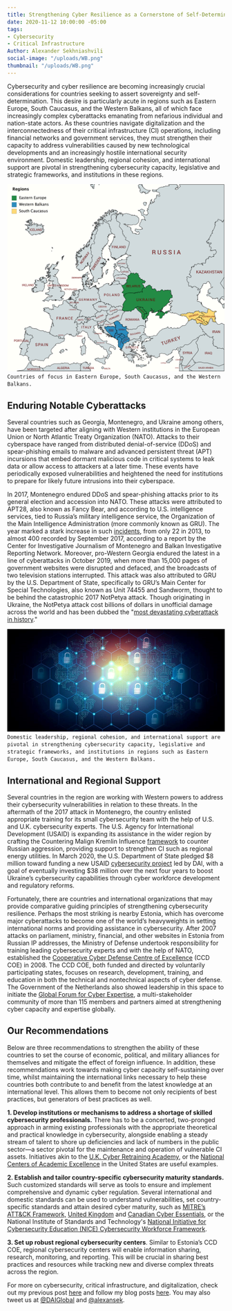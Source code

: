 ```yaml
---
title: Strengthening Cyber Resilience as a Cornerstone of Self-Determination
date: 2020-11-12 10:00:00 -05:00
tags:
- Cybersecurity
- Critical Infrastructure
Author: Alexander Sekhniashvili
social-image: "/uploads/WB.png"
thumbnail: "/uploads/WB.png"
---
```


Cybersecurity and cyber resilience are becoming increasingly crucial considerations for countries seeking to assert sovereignty and self-determination. This desire is particularly acute in regions such as Eastern Europe, South Caucasus, and the Western Balkans, all of which face increasingly complex cyberattacks emanating from nefarious individual and nation-state actors. As these countries navigate digitalization and the interconnectedness of their critical infrastructure (CI) operations, including financial networks and government services, they must strengthen their capacity to address vulnerabilities caused by new technological developments and an increasingly hostile international security environment. Domestic leadership, regional cohesion, and international support are pivotal in strengthening cybersecurity capacity, legislative and strategic frameworks, and institutions in these regions.

<!--more-->

![WB.png](/uploads/WB.png)`Countries of focus in Eastern Europe, South Caucasus, and the Western Balkans.`

## Enduring Notable Cyberattacks

Several countries such as Georgia, Montenegro, and Ukraine among others, have been targeted after aligning with Western institutions in the European Union or North Atlantic Treaty Organization (NATO). Attacks to their cyberspace have ranged from distributed denial-of-service (DDoS) and spear-phishing emails to malware and advanced persistent threat (APT) incursions that embed dormant malicious code in critical systems to leak data or allow access to attackers at a later time. These events have periodically exposed vulnerabilities and heightened the need for institutions to prepare for likely future intrusions into their cyberspace.

In 2017, Montenegro endured DDoS and spear-phishing attacks prior to its general election and accession into NATO. These attacks were attributed to APT28, also known as Fancy Bear, and according to U.S. intelligence services, tied to Russia’s military intelligence service, the Organization of the Main Intelligence Administration (more commonly known as GRU). The year marked a stark increase in such [incidents](https://www.theguardian.com/technology/2017/dec/30/wannacry-petya-notpetya-ransomware), from only 22 in 2013, to almost 400 recorded by September 2017, according to a report by the Center for Investigative Journalism of Montenegro and Balkan Investigative Reporting Network. Moreover, pro-Western Georgia endured the latest in a line of cyberattacks in October 2019, when more than 15,000 pages of government websites were disrupted and defaced, and the broadcasts of two television stations interrupted. This attack was also attributed to GRU by the U.S. Department of State, specifically to GRU’s Main Center for Special Technologies, also known as Unit 74455 and Sandworm, thought to be behind the catastrophic 2017 NotPetya attack. Though originating in Ukraine, the NotPetya attack cost billions of dollars in unofficial damage across the world and has been dubbed the "[most devastating cyberattack in history](https://www.wired.com/story/notpetya-cyberattack-ukraine-russia-code-crashed-the-world/)."

![CS.jpg](/uploads/CS.jpg)`Domestic leadership, regional cohesion, and international support are pivotal in strengthening cybersecurity capacity, legislative and strategic frameworks, and institutions in regions such as Eastern Europe, South Caucasus, and the Western Balkans.`

## International and Regional Support

Several countries in the region are working with Western powers to address their cybersecurity vulnerabilities in relation to these threats. In the aftermath of the 2017 attack in Montenegro, the country enlisted appropriate training for its small cybersecurity team with the help of U.S. and U.K. cybersecurity experts. The U.S. Agency for International Development (USAID) is expanding its assistance in the wider region by crafting the Countering Malign Kremlin Influence [framework](https://www.usaid.gov/sites/default/files/documents/1863/CMKI_Development_Framework_.pdf) to counter Russian aggression, providing support to strengthen CI such as regional energy utilities. In March 2020, the U.S. Department of State pledged $8 million toward funding a new USAID [cybersecurity project](https://www.usaid.gov/sites/default/files/documents/USAID_UkraineCybersecurityChallenge_CaseStudy_final.pdf) led by DAI, with a goal of eventually investing $38 million over the next four years to boost Ukraine’s cybersecurity capabilities through cyber workforce development and regulatory reforms.

Fortunately, there are countries and international organizations that may provide comparative guiding principles of strengthening cybersecurity resilience. Perhaps the most striking is nearby Estonia, which has overcome major cyberattacks to become one of the world’s heavyweights in setting international norms and providing assistance in cybersecurity. After 2007 attacks on parliament, ministry, financial, and other websites in Estonia from Russian IP addresses, the Ministry of Defense undertook responsibility for training leading cybersecurity experts and with the help of NATO, established the [Cooperative Cyber Defense Centre of Excellence](https://ccdcoe.org/) (CCD COE) in 2008. The CCD COE, both funded and directed by voluntarily participating states, focuses on research, development, training, and education in both the technical and nontechnical aspects of cyber defense. The Government of the Netherlands also showed leadership in this space to initiate the [Global Forum for Cyber Expertise](https://thegfce.org/), a multi-stakeholder community of more than 115 members and partners aimed at strengthening cyber capacity and expertise globally.

## Our Recommendations

Below are three recommendations to strengthen the ability of these countries to set the course of economic, political, and military alliances for themselves and mitigate the effect of foreign influence. In addition, these recommendations work towards making cyber capacity self-sustaining over time, whilst maintaining the international links necessary to help these countries both contribute to and benefit from the latest knowledge at an international level. This allows them to become not only recipients of best practices, but generators of best practices as well.

**1. Develop institutions or mechanisms to address a shortage of skilled cybersecurity professionals.** There has to be a concerted, two-pronged approach in arming existing professionals with the appropriate theoretical and practical knowledge in cybersecurity, alongside enabling a steady stream of talent to shore up deficiencies and lack of numbers in the public sector—a sector pivotal for the maintenance and operation of vulnerable CI assets. Initiatives akin to the [U.K. Cyber Retraining Academy](https://www.sans.org/ukcyberacademy), or the [National Centers of Academic Excellence](https://www.nsa.gov/resources/students-educators/centers-academic-excellence/) in the United States are useful examples.

**2. Establish and tailor country-specific cybersecurity maturity standards.** Such customized standards will serve as tools to ensure and implement comprehensive and dynamic cyber regulation. Several international and domestic standards can be used to understand vulnerabilities, set country-specific standards and attain desired cyber maturity, such as [MITRE’s ATT&CK Framework,](https://attack.mitre.org/) [United Kingdom](https://www.ncsc.gov.uk/cyberessentials/overview) and [Canadian Cyber Essentials,](https://cybernb.ca/Trust-and-Compliance.htm) or the National Institute of Standards and Technology's [National Initiative for Cybersecurity Education (NICE) Cybersecurity Workforce Framework](https://niccs.cisa.gov/workforce-development/cyber-security-workforce-framework).

**3. Set up robust regional cybersecurity centers**. Similar to Estonia’s CCD COE, regional cybersecurity centers will enable information sharing, research, monitoring, and reporting. This will be crucial in sharing best practices and resources while tracking new and diverse complex threats across the region.

For more on cybersecurity, critical infrastructure, and digitalization, check out my previous post [here](https://dai-global-digital.com/impact-of-the-us-and-eu-in-critical-infrastructure-digitalization-and-cybersecurity-in-the-western-balkans.html) and follow my blog posts [here](https://dai-global-digital.com/authors/alexander-sekhniashvili/). You may also tweet us at [@DAIGlobal](https://twitter.com/DAIGlobal) and [@alexansek](https://twitter.com/alexansek).